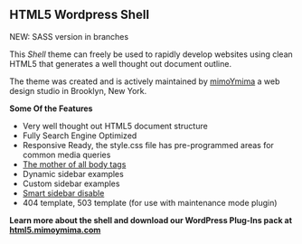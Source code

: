 HTML5 Wordpress Shell
---------------------

NEW: SASS version in branches

This *Shell* theme can freely be used to rapidly develop websites using clean HTML5 that generates a well thought out document outline.

The theme was created and is actively maintained by [mimoYmima] a web design studio in Brooklyn, New York.

**Some Of the Features**

  - Very well thought out HTML5 document structure
  - Fully Search Engine Optimized
  - Responsive Ready, the style.css file has pre-programmed areas for common media queries
  - [The mother of all body tags]
  - Dynamic sidebar examples
  - Custom sidebar examples
  - [Smart sidebar disable]
  - 404 template, 503 template (for use with maintenance mode plugin)

**Learn more about the shell and download our WordPress Plug-Ins pack at [html5.mimoymima.com]**

  [mimoYmima]: http://mimoymima.com
  [html5.mimoymima.com]: http://html5.mimoymima.com
  [The mother of all body tags]: http://www.mimoymima.com/2010/03/lab/wordpress-body-tag/
  [Smart sidebar disable]: http://www.mimoymima.com/2010/03/lab/disable-sidebar/
